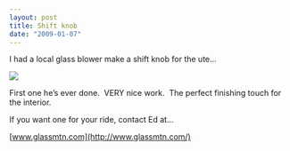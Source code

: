 ```yaml
---
layout: post
title: Shift knob
date: "2009-01-07"
---
```


I had a local glass blower make a shift knob for the ute…

![](/images/pop/studeute/shift.jpg)

First one he’s ever done.  VERY nice work.  The perfect finishing touch for the interior.

If you want one for your ride, contact Ed at…

[www.glassmtn.com](http://www.glassmtn.com/)
